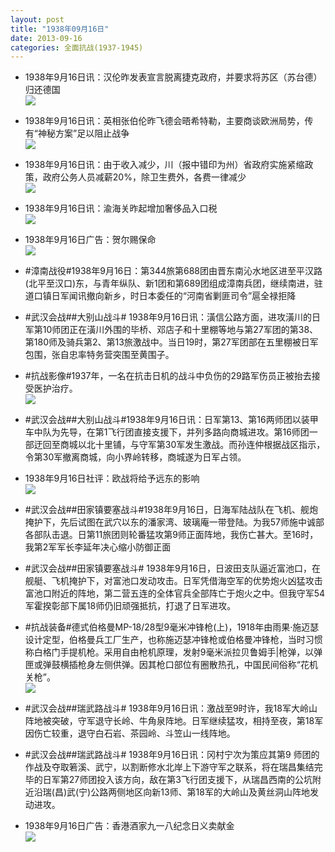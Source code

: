 ```yaml
---
layout: post
title: "1938年09月16日"
date: 2013-09-16
categories: 全面抗战(1937-1945)
---
```


<meta name="referrer" content="no-referrer" />

- 1938年9月16日讯：汉伦昨发表宣言脱离捷克政府，并要求将苏区（苏台德）归还德国 <br/><img src="https://ww4.sinaimg.cn/large/aca367d8jw1e8oqr2a460j207m10ojtf.jpg" />

- 1938年9月16日讯：英相张伯伦昨飞德会晤希特勒，主要商谈欧洲局势，传有“神秘方案”足以阻止战争 <br/><img src="https://ww2.sinaimg.cn/large/aca367d8jw1e8op0ksu1lj208g14ygnx.jpg" />

- 1938年9月16日讯：由于收入减少，川（报中错印为州）省政府实施紧缩政策，政府公务人员减薪20%，除卫生费外，各费一律减少 <br/><img src="https://ww2.sinaimg.cn/large/aca367d8jw1e8ona50ksdj206x0deaao.jpg" />

- 1938年9月16日讯：渝海关昨起增加奢侈品入口税 <br/><img src="https://ww1.sinaimg.cn/large/aca367d8jw1e8ollsitpej204s0iz0t6.jpg" />

- 1938年9月16日广告：贺尔赐保命 <br/><img src="https://ww3.sinaimg.cn/large/aca367d8jw1e8oi4x64w3j20fs0lo77o.jpg" />

- #漳南战役#1938年9月16日：第344旅第688团由晋东南沁水地区进至平汉路(北平至汉口)东，与青年纵队、新1团和第689团组成漳南兵团，继续南进，驻道口镇日军闻讯撤向新乡，时日本委任的“河南省剿匪司令”扈全禄拒降 

- #武汉会战##大别山战斗# 1938年9月16日讯：潢信公路方面，进攻潢川的日军第10师团正在潢川外围的毕桥、邓店子和十里棚等地与第27军团的第38、第180师及骑兵第2、第13旅激战中。当日19时，第27军团部在五里棚被日军包围，张自忠率特务营突围至黄围子。 

- #抗战影像#1937年，一名在抗击日机的战斗中负伤的29路军伤员正被抬去接受医护治疗。 <br/><img src="https://ww3.sinaimg.cn/large/aca367d8jw1e8oclefuofj20jn0r6q6m.jpg" />

- #武汉会战##大别山战斗#1938年9月16日讯：日军第13、第16两师团以装甲车中队为先导，在第1飞行团直接支援下，并列多路向商城进攻。第16师团一部迂回至商城以北十里铺，与守军第30军发生激战。而孙连仲根据战区指示，令第30军撤离商城，向小界岭转移，商城遂为日军占领。 

- 1938年9月16日社评：欧战将给予远东的影响 <br/><img src="https://ww4.sinaimg.cn/large/aca367d8jw1e8o9eu977vj20go0thq8t.jpg" />

- #武汉会战##田家镇要塞战斗#1938年9月16日，日海军陆战队在飞机、舰炮掩护下，先后试图在武穴以东的潘家湾、玻璃庵一带登陆。为我57师施中诚部各部队击退。日第11旅团则轮番猛攻第9师正面阵地，我伤亡甚大。至16时，我第2军军长李延年决心缩小防御正面 

- #武汉会战##田家镇要塞战斗#  1938年9月16日，日波田支队逼近富池口，在舰艇、飞机掩护下，对富池口发动攻击。日军凭借海空军的优势炮火凶猛攻击富池口附近的阵地，第二营五连的全体官兵全部阵亡于炮火之中。但我守军54军霍揆彰部下属18师仍旧顽强抵抗，打退了日军进攻。 

- #抗战装备#德式伯格曼MP-18/28型9毫米冲锋枪(上)，1918年由雨果·施迈瑟设计定型，伯格曼兵工厂生产，也称施迈瑟冲锋枪或伯格曼冲锋枪，当时习惯称白格门手提机枪。采用自由枪机原理，发射9毫米派拉贝鲁姆手|枪弹，以弹匣或弹鼓横插枪身左侧供弹。因其枪口部位有圈散热孔，中国民间俗称“花机关枪”。 <br/><img src="https://ww1.sinaimg.cn/large/aca367d8jw1e8o3x8ena7j20c11eb77w.jpg" />

- #武汉会战##瑞武路战斗# 1938年9月16日讯：激战至9时许，我18军大岭山阵地被突破，守军退守长岭、牛角泉阵地。日军继续猛攻，相持至夜，第18军因伤亡较重，退守白石岩、茶园岭、斗笠山一线阵地。 

- #武汉会战##瑞武路战斗#  1938年9月16日讯：冈村宁次为策应其第9 师团的作战及夺取箬溪、武宁，以割断修水北岸上下游守军之联系，将在瑞昌集结完毕的日军第27师团投入该方向，敌在第3飞行团支援下，从瑞昌西南的公坑附近沿瑞(昌)武(宁)公路两侧地区向新13师、第18军的大岭山及黄丝洞山阵地发动进攻。 

- 1938年9月16日广告：香港酒家九一八纪念日义卖献金 <br/><img src="https://ww4.sinaimg.cn/large/aca367d8jw1e8nz008c8fj205h0vwgmx.jpg" />

